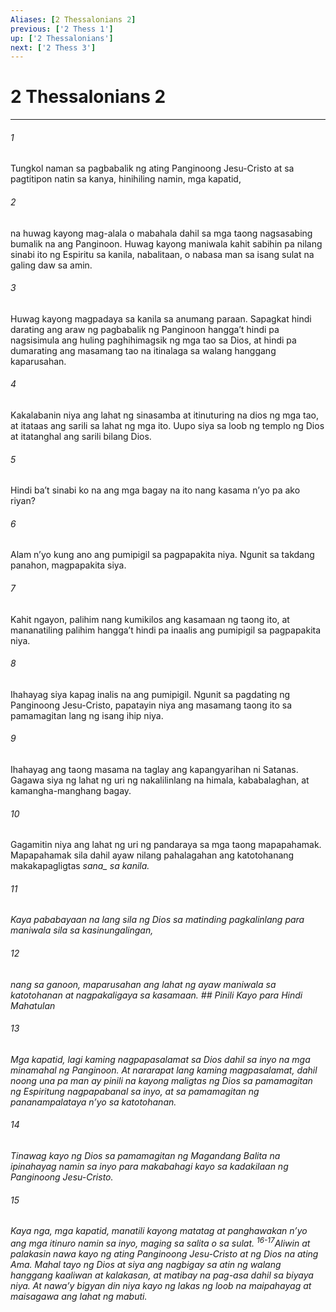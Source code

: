 ```yaml
---
Aliases: [2 Thessalonians 2]
previous: ['2 Thess 1']
up: ['2 Thessalonians']
next: ['2 Thess 3']
---
```

# 2 Thessalonians 2

***






















###### 1 










Tungkol naman sa pagbabalik ng ating Panginoong Jesu-Cristo at sa pagtitipon natin sa kanya, hinihiling namin, mga kapatid, 





















###### 2 










na huwag kayong mag-alala o mabahala dahil sa mga taong nagsasabing bumalik na ang Panginoon. Huwag kayong maniwala kahit sabihin pa nilang sinabi ito ng Espiritu sa kanila, nabalitaan, o nabasa man sa isang sulat na galing daw sa amin. 





















###### 3 










Huwag kayong magpadaya sa kanila sa anumang paraan. Sapagkat hindi darating ang araw ng pagbabalik ng Panginoon hanggaʼt hindi pa nagsisimula ang huling paghihimagsik ng mga tao sa Dios, at hindi pa dumarating ang masamang tao na itinalaga sa walang hanggang kaparusahan. 





















###### 4 










Kakalabanin niya ang lahat ng sinasamba at itinuturing na dios ng mga tao, at itataas ang sarili sa lahat ng mga ito. Uupo siya sa loob ng templo ng Dios at itatanghal ang sarili bilang Dios. 





















###### 5 










Hindi baʼt sinabi ko na ang mga bagay na ito nang kasama nʼyo pa ako riyan? 





















###### 6 










Alam nʼyo kung ano ang pumipigil sa pagpapakita niya. Ngunit sa takdang panahon, magpapakita siya. 





















###### 7 










Kahit ngayon, palihim nang kumikilos ang kasamaan ng taong ito, at mananatiling palihim hanggaʼt hindi pa inaalis ang pumipigil sa pagpapakita niya. 





















###### 8 










Ihahayag siya kapag inalis na ang pumipigil. Ngunit sa pagdating ng Panginoong Jesu-Cristo, papatayin niya ang masamang taong ito sa pamamagitan lang ng isang ihip niya. 





















###### 9 










Ihahayag ang taong masama na taglay ang kapangyarihan ni Satanas. Gagawa siya ng lahat ng uri ng nakalilinlang na himala, kababalaghan, at kamangha-manghang bagay. 





















###### 10 










Gagamitin niya ang lahat ng uri ng pandaraya sa mga taong mapapahamak. Mapapahamak sila dahil ayaw nilang pahalagahan ang katotohanang makakapagligtas <i class="trans-change">sana_ sa kanila. 





















###### 11 










Kaya pababayaan na lang sila ng Dios sa matinding pagkalinlang para maniwala sila sa kasinungalingan, 





















###### 12 










nang sa ganoon, maparusahan ang lahat ng ayaw maniwala sa katotohanan at nagpakaligaya sa kasamaan. ## Pinili Kayo para Hindi Mahatulan 





















###### 13 










Mga kapatid, lagi kaming nagpapasalamat sa Dios dahil sa inyo na mga minamahal ng Panginoon. At nararapat lang kaming magpasalamat, dahil noong una pa man ay pinili na kayong maligtas ng Dios sa pamamagitan ng Espiritung nagpapabanal sa inyo, at sa pamamagitan ng pananampalataya nʼyo sa katotohanan. 





















###### 14 










Tinawag kayo ng Dios sa pamamagitan ng Magandang Balita na ipinahayag namin sa inyo para makabahagi kayo sa kadakilaan ng Panginoong Jesu-Cristo. 





















###### 15 










Kaya nga, mga kapatid, manatili kayong matatag at panghawakan nʼyo ang mga itinuro namin sa inyo, maging sa salita o sa sulat. <sup class="versenum">16-17</sup>Aliwin at palakasin nawa kayo ng ating Panginoong Jesu-Cristo at ng Dios na ating Ama. Mahal tayo ng Dios at siya ang nagbigay sa atin ng walang hanggang kaaliwan at kalakasan, at matibay na pag-asa dahil sa biyaya niya. At nawaʼy bigyan din niya kayo ng lakas ng loob na maipahayag at maisagawa ang lahat ng mabuti.

